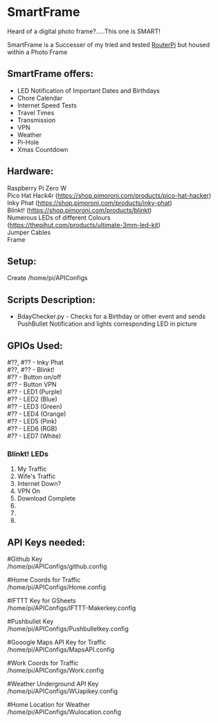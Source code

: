 # SmartFrame  
Heard of a digital photo frame?.....This one is SMART!  

SmartFrame is a Successer of my tried and tested [RouterPi](https://github.com/mattsage/RouterPi) but housed within a Photo Frame  

## SmartFrame offers:  
* LED Notification of Important Dates and Birthdays  
* Chore Calendar  
* Internet Speed Tests  
* Travel Times  
* Transmission  
* VPN  
* Weather  
* Pi-Hole  
* Xmas Countdown  

## Hardware:
Raspberry Pi Zero W  
Pico Hat Hack4r (https://shop.pimoroni.com/products/pico-hat-hacker)  
Inky Phat (https://shop.pimoroni.com/products/inky-phat)  
Blinkt! (https://shop.pimoroni.com/products/blinkt)  
Numerous LEDs of different Colours (https://thepihut.com/products/ultimate-3mm-led-kit)  
Jumper Cables  
Frame  

## Setup:  
Create /home/pi/APIConfigs  

## Scripts Description:  
* BdayChecker.py - Checks for a Birthday or other event and sends PushBullet Notification and lights corresponding LED in picture  

## GPIOs Used:  
#??, #?? - Inky Phat  
#??, #?? - Blinkt!  
#?? - Button on/off  
#?? - Button VPN  
#?? - LED1 (Purple)  
#?? - LED2 (Blue)  
#?? - LED3 (Green)  
#?? - LED4 (Orange)   
#?? - LED5 (Pink)  
#?? - LED6 (RGB)    
#?? - LED7 (White)  

### Blinkt! LEDs
1) My Traffic  
2) Wife's Traffic  
3) Internet Down?  
4) VPN On  
5) Download Complete  
6)  
7)  
8)  

## API Keys needed:  
#Github Key  
/home/pi/APIConfigs/github.config  

#Home Coords for Traffic  
/home/pi/APIConfigs/Home.config  

#IFTTT Key for GSheets  
/home/pi/APIConfigs/IFTTT-Makerkey.config  

#Pushbullet Key  
/home/pi/APIConfigs/Pushbulletkey.config  

#Gooogle Maps API Key for Traffic  
/home/pi/APIConfigs/MapsAPI.config  

#Work Coords for Traffic  
/home/pi/APIConfigs/Work.config  

#Weather Underground API Key  
/home/pi/APIConfigs/WUapikey.config  

#Home Location for Weather  
/home/pi/APIConfigs/Wulocation.config  
